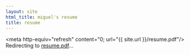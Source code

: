 ```yaml
---
layout: site
html_title: miguel's resume
title: resume
---
```


<meta http-equiv="refresh" content="0; url="{{ site.url }}/resume.pdf"/>
Redirecting to [resume.pdf](resume.pdf)... 
